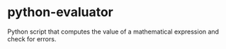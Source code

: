 # python-evaluator
Python script that computes the value of a mathematical expression and check for errors.
